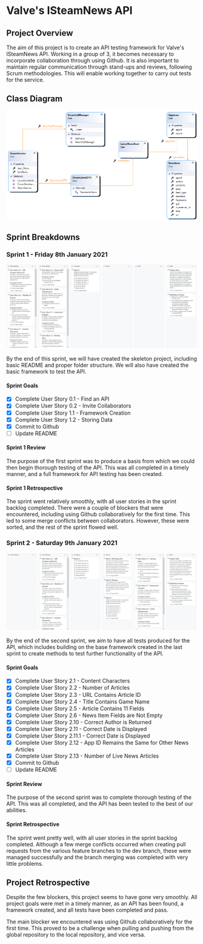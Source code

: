 # Valve's ISteamNews API

## Project Overview

The aim of this project is to create an API testing framework for Valve's ISteamNews API. Working in a group of 3, it becomes necessary to incorporate collaboration through using Github. It is also important to maintain regular communication through stand-ups and reviews, following Scrum methodologies. This will enable working together to carry out tests for the service.

## Class Diagram

![image](https://github.com/Dragonkid1996/APIMiniProject/blob/main/Project%20Images/ClassDiagram.png)

## Sprint Breakdowns

### Sprint 1 - Friday 8th January 2021

![image](https://github.com/Dragonkid1996/APIMiniProject/blob/main/Project%20Images/BoardSprint1.PNG)



By the end of this sprint, we will have created the skeleton project, including basic README and proper folder structure. We will also have created the basic framework to test the API.

#### Sprint Goals

- [x] Complete User Story 0.1 - Find an API
- [x] Complete User Story 0.2 - Invite Collaborators
- [x] Complete User Story 1.1 - Framework Creation
- [x] Complete User Story 1.2 - Storing Data
- [x] Commit to Github
- [ ] Update README

#### Sprint 1 Review
The purpose of the first sprint was to produce a basis from which we could then begin thorough testing of the API. This was all completed in a timely manner, and a full framework for API testing has been created.

#### Sprint 1 Retrospective
The sprint went relatively smoothly, with all user stories in the sprint backlog completed. There were a couple of blockers that were encountered, including using Github collaboratively for the first time. This led to some merge conflicts between collaborators. However, these were sorted, and the rest of the sprint flowed well.



### Sprint 2 - Saturday 9th January 2021

![image](https://github.com/Dragonkid1996/APIMiniProject/blob/main/Project%20Images/BoardSprint2.PNG)



By the end of the second sprint, we aim to have all tests produced for the API, which includes building on the base framework created in the last sprint to create methods to test further functionality of the API.

#### Sprint Goals

- [x] Complete User Story 2.1 - Content Characters
- [x] Complete User Story 2.2 - Number of Articles
- [x] Complete User Story 2.3 - URL Contains Article ID
- [x] Complete User Story 2.4 - Title Contains Game Name
- [x] Complete User Story 2.5 - Article Contains 11 Fields
- [x] Complete User Story 2.6 - News Item Fields are Not Empty
- [x] Complete User Story 2.10 - Correct Author is Returned
- [x] Complete User Story 2.11 - Correct Date is Displayed
- [x] Complete User Story 2.11.1 - Correct Date is Displayed
- [x] Complete User Story 2.12 - App ID Remains the Same for Other News Articles
- [x] Complete User Story 2.13 - Number of Live News Articles
- [x] Commit to Github
- [ ] Update README

#### Sprint Review

The purpose of the second sprint was to complete thorough testing of the API. This was all completed, and the API has been tested to the best of our abilities.

#### Sprint Retrospective

The sprint went pretty well, with all user stories in the sprint backlog completed. Although a few merge conflicts occurred when creating pull requests from the various feature branches to the dev branch, these were managed successfully and the branch merging was completed with very little problems.



## Project Retrospective

Despite the few blockers, this project seems to have gone very smoothly. All project goals were met in a timely manner, as an API has been found, a framework created, and all tests have been completed and pass.

The main blocker we encountered was using Github collaboratively for the first time. This proved to be a challenge when pulling and pushing from the global repository to the local repository, and vice versa.